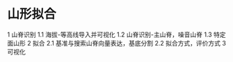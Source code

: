 # 山形拟合
1 山脊识别
1.1 海拔-等高线导入并可视化
1.2 山脊识别-主山脊，噪音山脊
1.3 特定面山形
2 拟合
2.1 基准与搜索山脊向量表达，基底分割
2.2 拟合方式，评价方式
3 可视化
